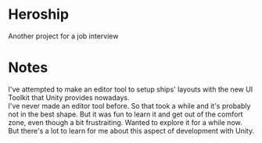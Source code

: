 # Heroship
Another project for a job interview

# Notes
I've attempted to make an editor tool to setup ships' layouts with the new UI Toolkit that Unity provides nowadays.  
I've never made an editor tool before. So that took a while and it's probably not in the best shape. But it was fun to learn it and get out of the comfort zone, even though a bit frustraiting. Wanted to explore it for a while now. But there's a lot to learn for me about this aspect of development with Unity.

